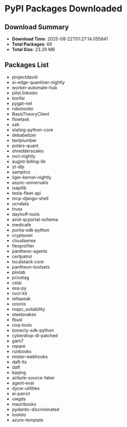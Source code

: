 # PyPI Packages Downloaded

## Download Summary
- **Download Time**: 2025-08-22T01:27:14.055841
- **Total Packages**: 66
- **Total Size**: 23.29 MB

## Packages List
- projectdavid
- ai-edge-quantizer-nightly
- worker-automate-hub
- pilot.linkstec
- konfai
- pygpt-net
- robotooter
- BasisTheoryClient
- flowtask
- sah
- statsig-python-core
- debabelizer
- textplumber
- polars-quant
- shredderscales
- mct-nightly
- augint-billing-lib
- yt-dlp
- samplics
- liger-kernel-nightly
- async-universalis
- isapilib
- tesla-fleet-api
- mcp-django-shell
- ucndata
- truss
- dayhoff-tools
- aind-qcportal-schema
- medicafe
- portia-sdk-python
- cryptoowl
- cloudsense
- flexprofiler
- pantheon-agents
- certpatrol
- localstack-core
- pantheon-toolsets
- plixlab
- pricetag
- celai
- exa-py
- nvcl-kit
- ieltspeak
- orionis
- mapc_suitability
- steelsnakes
- fbusl
- coq-tools
- konecty-sdk-python
- cyberdrop-dl-patched
- gam7
- repare
- runbooks
- mister-webhooks
- daft-lts
- daft
- kaqing
- airbyte-source-faker
- agent-eval
- dycw-utilities
- ai-parrot
- uwgds
- mauribooks
- pydantic-discriminated
- toololo
- azure-template
